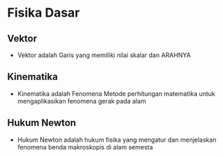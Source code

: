 # Fisika Dasar

## Vektor
- Vektor adalah Garis yang memiliki nilai skalar dan ARAHNYA

## Kinematika
- Kinematika adalah Fenomena Metode perhitungan matematika untuk mengaplikasikan fenomena gerak pada alam

## Hukum Newton
- Hukum Newton adalah hukum fisika yang mengatur dan menjelaskan fenomena benda makroskopis di alam semesta
